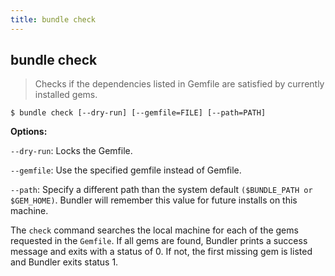 ```yaml
---
title: bundle check
---
```


## bundle check

> Checks if the dependencies listed in Gemfile are satisfied by currently installed gems.

~~~
$ bundle check [--dry-run] [--gemfile=FILE] [--path=PATH]
~~~

**Options:**

`--dry-run`: Locks the Gemfile.

`--gemfile`: Use the specified gemfile instead of Gemfile.

`--path`: Specify a different path than the system default `($BUNDLE_PATH or $GEM_HOME)`.
Bundler will remember this value for future installs on this machine.

The `check` command searches the local machine for each of the gems requested in the `Gemfile`. If
all gems are found, Bundler prints a success message and exits with a status of 0.
If not, the first missing gem is listed and Bundler exits status 1.
